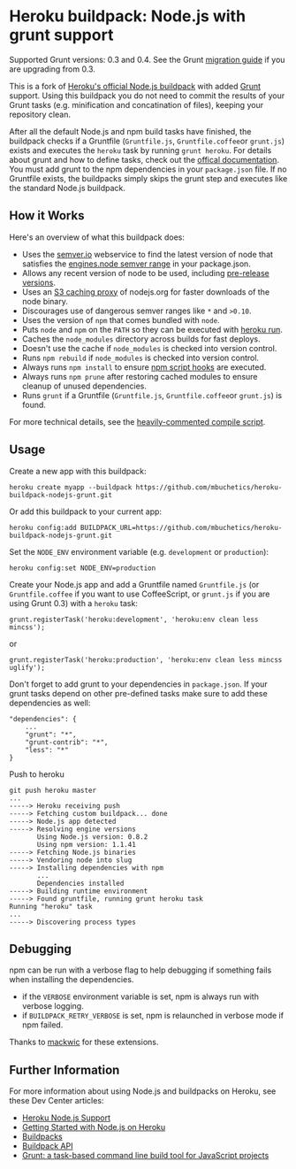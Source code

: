 Heroku buildpack: Node.js with grunt support
============================================

Supported Grunt versions: 0.3 and 0.4.
See the Grunt [migration guide](https://github.com/gruntjs/grunt/wiki/Upgrading-from-0.3-to-0.4) if you are upgrading from 0.3.

This is a fork of [Heroku's official Node.js buildpack](https://github.com/heroku/heroku-buildpack-nodejs) with added [Grunt](http://gruntjs.com/) support.
Using this buildpack you do not need to commit the results of your Grunt tasks (e.g. minification and concatination of files), keeping your repository clean.

After all the default Node.js and npm build tasks have finished, the buildpack checks if a Gruntfile (`Gruntfile.js`, `Gruntfile.coffee`or `grunt.js`) exists and executes the `heroku` task by running `grunt heroku`. For details about grunt and how to define tasks, check out the [offical documentation](http://gruntjs.com/getting-started). You must add grunt to the npm dependencies in your `package.json` file.
If no Gruntfile exists, the buildpacks simply skips the grunt step and executes like the standard Node.js buildpack.


How it Works
------------

Here's an overview of what this buildpack does:

- Uses the [semver.io](https://semver.io) webservice to find the latest version of node that satisfies the [engines.node semver range](https://npmjs.org/doc/json.html#engines) in your package.json.
- Allows any recent version of node to be used, including [pre-release versions](https://semver.io/node.json).
- Uses an [S3 caching proxy](https://github.com/heroku/s3pository#readme) of nodejs.org for faster downloads of the node binary.
- Discourages use of dangerous semver ranges like `*` and `>0.10`.
- Uses the version of `npm` that comes bundled with `node`.
- Puts `node` and `npm` on the `PATH` so they can be executed with [heroku run](https://devcenter.heroku.com/articles/one-off-dynos#an-example-one-off-dyno).
- Caches the `node_modules` directory across builds for fast deploys.
- Doesn't use the cache if `node_modules` is checked into version control.
- Runs `npm rebuild` if `node_modules` is checked into version control.
- Always runs `npm install` to ensure [npm script hooks](https://npmjs.org/doc/misc/npm-scripts.html) are executed.
- Always runs `npm prune` after restoring cached modules to ensure cleanup of unused dependencies.
- Runs `grunt` if a Gruntfile (`Gruntfile.js`, `Gruntfile.coffee`or `grunt.js`) is found.

For more technical details, see the [heavily-commented compile script](https://github.com/mbuchetics/heroku-buildpack-nodejs-grunt/blob/master/bin/compile).

Usage
-----

Create a new app with this buildpack:

    heroku create myapp --buildpack https://github.com/mbuchetics/heroku-buildpack-nodejs-grunt.git

Or add this buildpack to your current app:

    heroku config:add BUILDPACK_URL=https://github.com/mbuchetics/heroku-buildpack-nodejs-grunt.git

Set the `NODE_ENV` environment variable (e.g. `development` or `production`):

    heroku config:set NODE_ENV=production

Create your Node.js app and add a Gruntfile named  `Gruntfile.js` (or `Gruntfile.coffee` if you want to use CoffeeScript, or `grunt.js` if you are using Grunt 0.3) with a `heroku` task:

    grunt.registerTask('heroku:development', 'heroku:env clean less mincss');
    
or

    grunt.registerTask('heroku:production', 'heroku:env clean less mincss uglify');

Don't forget to add grunt to your dependencies in `package.json`. If your grunt tasks depend on other pre-defined tasks make sure to add these dependencies as well:

    "dependencies": {
        ...
        "grunt": "*",
        "grunt-contrib": "*",
        "less": "*"
    }

Push to heroku

    git push heroku master
    ...
    -----> Heroku receiving push
    -----> Fetching custom buildpack... done
    -----> Node.js app detected
    -----> Resolving engine versions
           Using Node.js version: 0.8.2
           Using npm version: 1.1.41
    -----> Fetching Node.js binaries
    -----> Vendoring node into slug
    -----> Installing dependencies with npm
           ...
           Dependencies installed
    -----> Building runtime environment
    -----> Found gruntfile, running grunt heroku task
    Running "heroku" task
    ...
    -----> Discovering process types

Debugging
---------

npm can be run with a verbose flag to help debugging if something fails when installing the dependencies. 

* if the `VERBOSE` environment variable is set, npm is always run with verbose logging.
* if `BUILDPACK_RETRY_VERBOSE` is set, npm is relaunched in verbose mode if npm failed.

Thanks to [mackwic](https://github.com/mackwic) for these extensions.

Further Information
-------------------

For more information about using Node.js and buildpacks on Heroku, see these Dev Center articles:

- [Heroku Node.js Support](https://devcenter.heroku.com/articles/nodejs-support)
- [Getting Started with Node.js on Heroku](https://devcenter.heroku.com/articles/nodejs)
- [Buildpacks](https://devcenter.heroku.com/articles/buildpacks)
- [Buildpack API](https://devcenter.heroku.com/articles/buildpack-api)
- [Grunt: a task-based command line build tool for JavaScript projects](http://gruntjs.com/)
